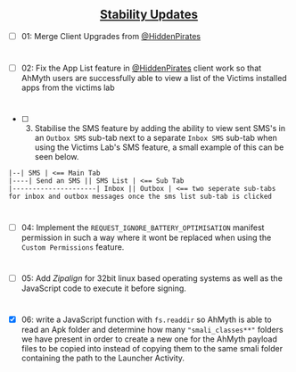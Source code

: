 ## <div align="center"><ins>Stability Updates</ins></div>

- [ ] 01: Merge Client Upgrades from [@HiddenPirates](https://github.com/HiddenPirates)
#
- [ ] 02: Fix the App List feature in [@HiddenPirates](https://github.com/HiddenPirates) client work so that AhMyth users are successfully able to view a list of the Victims installed apps from the victims lab
#
- [ ] 03. Stabilise the SMS feature by adding the ability to view sent SMS's in an `Outbox SMS` sub-tab next to a separate `Inbox SMS` sub-tab when using the Victims Lab's SMS feature, a small example of this can be seen below.
```
|--| SMS | <== Main Tab
|----| Send an SMS || SMS List | <== Sub Tab
|---------------------| Inbox || Outbox | <== two seperate sub-tabs for inbox and outbox messages once the sms list sub-tab is clicked 
```
#
- [ ] 04: Implement the `REQUEST_IGNORE_BATTERY_OPTIMISATION` manifest permission in such a way where it wont be replaced when using the `Custom Permissions` feature.
#
- [ ] 05: Add *Zipalign* for 32bit linux based operating systems as well as the JavaScript code to execute it before signing.
#
- [x] 06: write a JavaScript function with `fs.readdir` so AhMyth is able to read an Apk folder and determine how many `"smali_classes**"` folders we have present in order to create a new one for the AhMyth payload files to be copied into instead of copying them to the same smali folder containing the path to the Launcher Activity.
